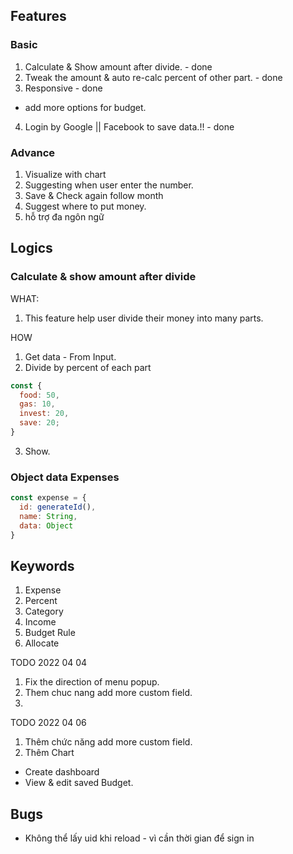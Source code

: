 ## Features
### Basic
1. Calculate & Show amount after divide. - done
2. Tweak the amount & auto re-calc percent of other part. - done
3. Responsive - done
- add more options for budget.

4. Login by Google || Facebook to save data.!! - done

### Advance
1. Visualize with chart
3. Suggesting when user enter the number.
2. Save & Check again follow month
3. Suggest where to put money.
4. hỗ trợ đa ngôn ngữ
## Logics
### Calculate & show amount after divide
WHAT:
1. This feature help user divide their money into many parts.

HOW
1. Get data - From Input.
2. Divide by percent of each part
  ```js
  const {
    food: 50,
    gas: 10,
    invest: 20,
    save: 20;
  }
  ```
3. Show.

### Object data Expenses
```js
const expense = {
  id: generateId(),
  name: String,
  data: Object
}
```

## Keywords
1. Expense
2. Percent
3. Category
4. Income
5. Budget Rule
6. Allocate

TODO 2022 04 04
1. Fix the direction of menu popup.
2. Them chuc nang add more custom field.
3. 

TODO 2022 04 06
1. Thêm chức năng add more custom field.
2. Thêm Chart

- Create dashboard
- View & edit saved Budget.


## Bugs
- Không thể lấy uid khi reload - vì cần thời gian để sign in